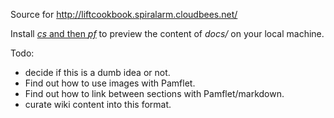 Source for http://liftcookbook.spiralarm.cloudbees.net/

Install [_cs_ and then _pf_](http://pamflet.databinder.net/Combined+Pages.html#On+the+Command+Line
) to preview the content of _docs/_ on your local machine.
 
Todo:

* decide if this is a dumb idea or not.
* Find out how to use images with Pamflet.
* Find out how to link between sections with Pamflet/markdown.
* curate wiki content into this format.





